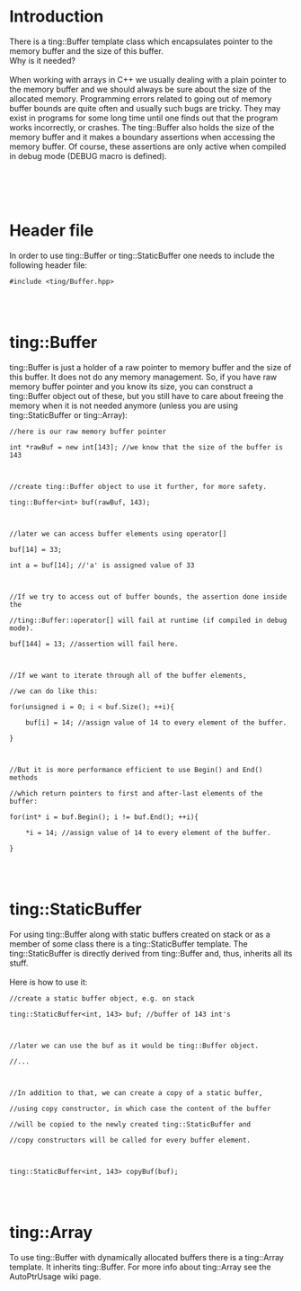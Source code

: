 # Introduction #

There is a ting::Buffer template class which encapsulates pointer to the memory buffer and the size of this buffer.
<br>
Why is it needed?<br>
<br>
When working with arrays in C++ we usually dealing with a plain pointer to the memory buffer and we should always be sure about the size of the allocated memory. Programming errors related to going out of memory buffer bounds are quite often and usually such bugs are tricky. They may exist in programs for some long time until one finds out that the program works incorrectly, or crashes. The ting::Buffer also holds the size of the memory buffer and it makes a boundary assertions when accessing the memory buffer. Of course, these assertions are only active when compiled in debug mode (DEBUG macro is defined).<br>
<br>
<br>
<br>
<br>
<h1>Header file</h1>

In order to use ting::Buffer or ting::StaticBuffer one needs to include the following header file:<br>
<pre><code>#include &lt;ting/Buffer.hpp&gt;<br>
</code></pre>



<br>
<h1>ting::Buffer</h1>

ting::Buffer is just a holder of a raw pointer to memory buffer and the size of this buffer. It does not do any memory management. So, if you have raw memory buffer pointer and you know its size, you can construct a ting::Buffer object out of these, but you still have to care about freeing the memory when it is not needed anymore (unless you are using ting::StaticBuffer or ting::Array):<br>
<pre><code>//here is our raw memory buffer pointer<br>
int *rawBuf = new int[143]; //we know that the size of the buffer is 143<br>
<br>
//create ting::Buffer object to use it further, for more safety.<br>
ting::Buffer&lt;int&gt; buf(rawBuf, 143);<br>
<br>
//later we can access buffer elements using operator[]<br>
buf[14] = 33;<br>
int a = buf[14]; //'a' is assigned value of 33<br>
<br>
//If we try to access out of buffer bounds, the assertion done inside the<br>
//ting::Buffer::operator[] will fail at runtime (if compiled in debug mode).<br>
buf[144] = 13; //assertion will fail here.<br>
<br>
//If we want to iterate through all of the buffer elements,<br>
//we can do like this:<br>
for(unsigned i = 0; i &lt; buf.Size(); ++i){<br>
    buf[i] = 14; //assign value of 14 to every element of the buffer.<br>
}<br>
<br>
//But it is more performance efficient to use Begin() and End() methods<br>
//which return pointers to first and after-last elements of the buffer:<br>
for(int* i = buf.Begin(); i != buf.End(); ++i){<br>
    *i = 14; //assign value of 14 to every element of the buffer.<br>
}<br>
</code></pre>



<br>
<h1>ting::StaticBuffer</h1>

For using ting::Buffer along with static buffers created on stack or as a member of some class there is a ting::StaticBuffer template. The ting::StaticBuffer is directly derived from ting::Buffer and, thus, inherits all its stuff.<br>
<br>
Here is how to use it:<br>
<pre><code>//create a static buffer object, e.g. on stack<br>
ting::StaticBuffer&lt;int, 143&gt; buf; //buffer of 143 int's<br>
<br>
//later we can use the buf as it would be ting::Buffer object.<br>
//...<br>
<br>
//In addition to that, we can create a copy of a static buffer,<br>
//using copy constructor, in which case the content of the buffer<br>
//will be copied to the newly created ting::StaticBuffer and<br>
//copy constructors will be called for every buffer element.<br>
<br>
ting::StaticBuffer&lt;int, 143&gt; copyBuf(buf);<br>
</code></pre>




<br>
<h1>ting::Array</h1>

To use ting::Buffer with dynamically allocated buffers there is a ting::Array template. It inherits ting::Buffer. For more info about ting::Array see the AutoPtrUsage wiki page.